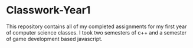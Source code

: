 # Classwork-Year1
This repository contains all of my completed assignments for my first year of computer science classes.
I took two semesters of c++ and a semester of game development based javascript.
